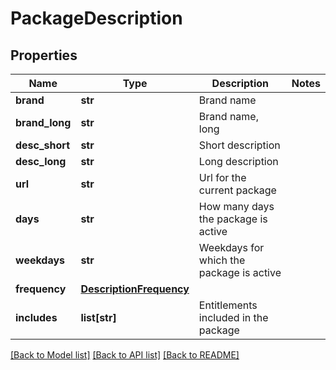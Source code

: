 # PackageDescription

## Properties
Name | Type | Description | Notes
------------ | ------------- | ------------- | -------------
**brand** | **str** | Brand name | 
**brand_long** | **str** | Brand name, long | 
**desc_short** | **str** | Short description | 
**desc_long** | **str** | Long description | 
**url** | **str** | Url for the current package | 
**days** | **str** | How many days the package is active | 
**weekdays** | **str** | Weekdays for which the package is active | 
**frequency** | [**DescriptionFrequency**](DescriptionFrequency.md) |  | 
**includes** | **list[str]** | Entitlements included in the package | 

[[Back to Model list]](../README.md#documentation-for-models) [[Back to API list]](../README.md#documentation-for-api-endpoints) [[Back to README]](../README.md)


